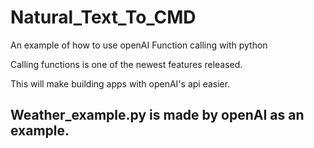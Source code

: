 # Natural_Text_To_CMD
An example of how to use openAI Function calling with python

Calling functions is one of the newest features released.

This will make building apps with openAI's api easier.

## Weather_example.py is made by openAI as an example.
